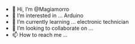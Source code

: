 - 👋 Hi, I’m @Magiamorro
- 👀 I’m interested in ... Arduino
- 🌱 I’m currently learning ... electronic technician
- 💞️ I’m looking to collaborate on ...
- 📫 How to reach me ...

<!---
Magiamorro/Magiamorro is a ✨ special ✨ repository because its `README.md` (this file) appears on your GitHub profile.
You can click the Preview link to take a look at your changes.
--->
